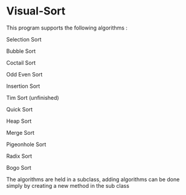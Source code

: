 # Visual-Sort
This program supports the following algorithms :

Selection Sort

Bubble Sort

Coctail Sort

Odd Even Sort

Insertion Sort

Tim Sort (unfinished)

Quick Sort

Heap Sort

Merge Sort

Pigeonhole Sort

Radix Sort

Bogo Sort

The algorithms are held in a subclass, adding algorithms can be done simply by creating a new method in the sub class




